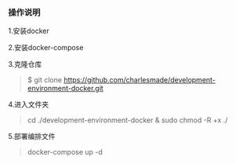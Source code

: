 ### 操作说明

1.安装docker

2.安装docker-compose

3.克隆仓库

> $ git clone https://github.com/charlesmade/development-environment-docker.git

4.进入文件夹

> cd ./development-environment-docker & sudo chmod -R +x ./

5.部署编排文件

> docker-compose up -d
